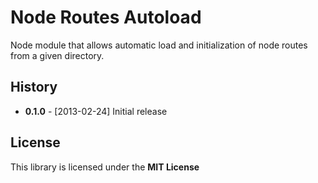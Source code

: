 # Node Routes Autoload

Node module that allows automatic load and initialization of node routes from a given directory.

## History

  * **0.1.0** - [2013-02-24] Initial release

## License

This library is licensed under the **MIT License**
